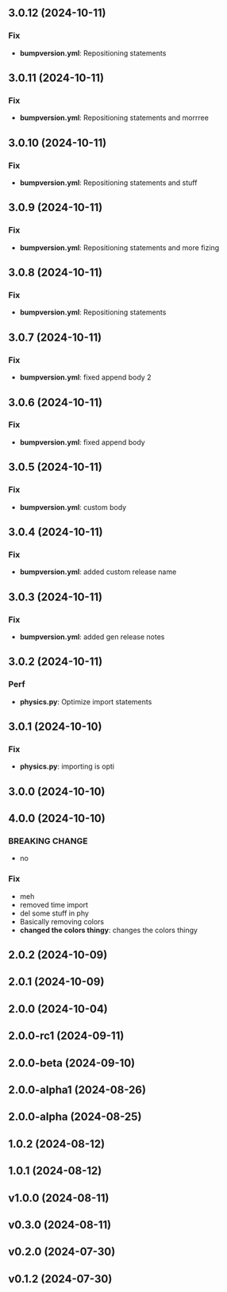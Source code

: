 
## 3.0.12 (2024-10-11)

### Fix

- **bumpversion.yml**: Repositioning statements

## 3.0.11 (2024-10-11)

### Fix

- **bumpversion.yml**: Repositioning statements and morrree

## 3.0.10 (2024-10-11)

### Fix

- **bumpversion.yml**: Repositioning statements and stuff

## 3.0.9 (2024-10-11)

### Fix

- **bumpversion.yml**: Repositioning statements and more fizing

## 3.0.8 (2024-10-11)

### Fix

- **bumpversion.yml**: Repositioning statements

## 3.0.7 (2024-10-11)

### Fix

- **bumpversion.yml**: fixed append body 2

## 3.0.6 (2024-10-11)

### Fix

- **bumpversion.yml**: fixed append body

## 3.0.5 (2024-10-11)

### Fix

- **bumpversion.yml**: custom body

## 3.0.4 (2024-10-11)

### Fix

- **bumpversion.yml**: added custom release name

## 3.0.3 (2024-10-11)

### Fix

- **bumpversion.yml**: added gen release notes

## 3.0.2 (2024-10-11)

### Perf

- **physics.py**: Optimize import statements

## 3.0.1 (2024-10-10)

### Fix

- **physics.py**: importing is opti

## 3.0.0 (2024-10-10)

## 4.0.0 (2024-10-10)

### BREAKING CHANGE

- no

### Fix

- meh
- removed time import
- del some stuff in phy
- Basically removing colors
- **changed the colors thingy**: changes the colors thingy

## 2.0.2 (2024-10-09)

## 2.0.1 (2024-10-09)

## 2.0.0 (2024-10-04)

## 2.0.0-rc1 (2024-09-11)

## 2.0.0-beta (2024-09-10)

## 2.0.0-alpha1 (2024-08-26)

## 2.0.0-alpha (2024-08-25)

## 1.0.2 (2024-08-12)

## 1.0.1 (2024-08-12)

## v1.0.0 (2024-08-11)

## v0.3.0 (2024-08-11)

## v0.2.0 (2024-07-30)

## v0.1.2 (2024-07-30)
